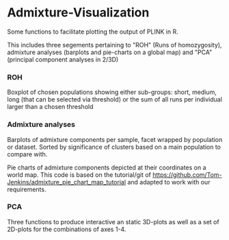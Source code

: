 # Admixture-Visualization
Some functions to facilitate plotting the output of PLINK in R.

This includes three segements pertaining to "ROH" (Runs of homozygosity), admixture analyses (barplots and pie-charts on a global map) and "PCA" (principal component analyses in 2/3D)

### ROH

Boxplot of chosen populations showing either sub-groups: short, medium, long (that can be selected via threshold) or the sum of all runs per individual larger than a chosen threshold

### Admixture analyses

Barplots of admixture components per sample, facet wrapped by population or dataset. Sorted by significance of clusters based on a main population to compare with. 

Pie charts of admixture components depicted at their coordinates on a world map. This code is based on the tutorial/git of https://github.com/Tom-Jenkins/admixture_pie_chart_map_tutorial and adapted to work with our requirements.


### PCA

Three functions to produce interactive an static 3D-plots as well as a set of 2D-plots for the combinations of axes 1-4.

